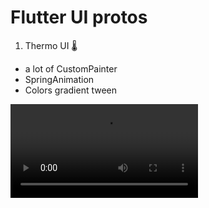 # Flutter UI protos

1. Thermo UI 🌡

- a lot of CustomPainter
- SpringAnimation
- Colors gradient tween

![thermo-ui](assets/thermo_ui.mp4)